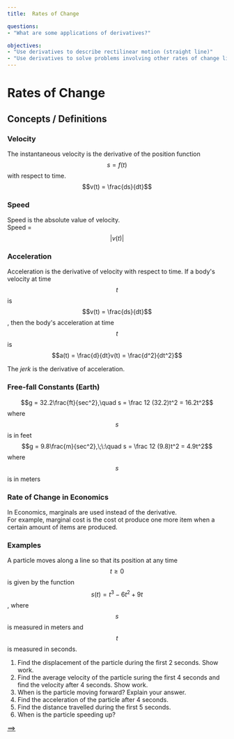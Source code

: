 ```yaml
---
title:  Rates of Change

questions:
- "What are some applications of derivatives?"

objectives:
- "Use derivatives to describe rectilinear motion (straight line)"
- "Use derivatives to solve problems involving other rates of change like marginal cosr and marginal revenue"
---
```


# Rates of Change

## Concepts / Definitions

### Velocity
The instantaneous velocity is the derivative of the position function $$s = f(t)$$
with respect to time.
$$v(t) = \frac{ds}{dt}$$

### Speed
Speed is the absolute value of velocity.<br>
Speed = $$\lvert v(t)\rvert$$

### Acceleration
Acceleration is the derivative of velocity with respect to time. If a body's velocity at time $$t$$ is $$v(t) = \frac{ds}{dt}$$, then the body's acceleration at time $$t$$ is
$$a(t) = \frac{d}{dt}v(t) = \frac{d^2}{dt^2}$$

The _jerk_ is the derivative of acceleration.

### Free-fall Constants (Earth)
$$g = 32.2\frac{ft}{sec^2},\quad s = \frac 12 (32.2)t^2 = 16.2t^2$$ where $$s$$ is in feet<br>
$$g = 9.8\frac{m}{sec^2},\;\:\quad s = \frac 12 (9.8)t^2 = 4.9t^2$$ where $$s$$ is in meters

### Rate of Change in Economics
In Economics, marginals are used instead of the derivative.<br>
For example, marginal cost is the cost ot produce one more item when a certain amount of items are produced.

### Examples

A particle moves along a line so that its position at any time $$t \geq 0$$ is given by the function $$s(t) = t^3 -6t^2 + 9t$$, where $$s$$ is measured in meters and $$t$$ is measured in seconds.

  1. Find the displacement of the particle during the first 2 seconds. Show work.
  2. Find the average velocity of the particle suring the first 4 seconds and find the velocity after 4 seconds. Show work.
  3. When is the particle moving forward? Explain your answer.
  4. Find the acceleration of the particle after 4 seconds.
  5. Find the distance travelled during the first 5 seconds.
  6. When is the particle speeding up?


[==>](../0504-derivatives-of-trigonometric-functions)
